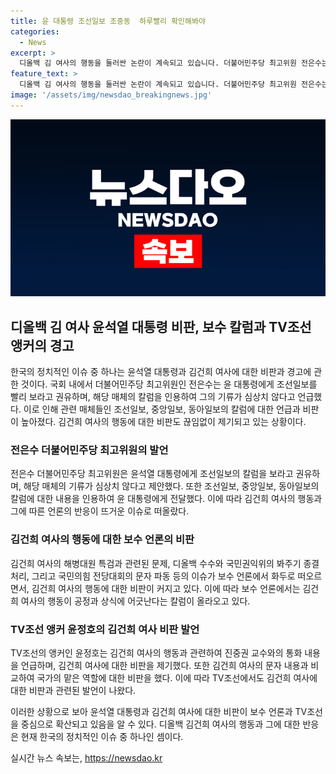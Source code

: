 ```yaml
---
title: 윤 대통령 조선일보 조중동  하루빨리 확인해봐야
categories:
  - News
excerpt: >
  디올백 김 여사의 행동을 둘러싼 논란이 계속되고 있습니다. 더불어민주당 최고위원 전은수는 윤석열 대통령에게 조선일보를 봐야 한다고 권유했으며, 국민의힘과의 갈등도 불거지고 있는 상황입니다. 또한 TV조선 앵커인 윤정호는 김 여사의 행동을 비판하며 대통령실의 혼란을 우려하는 발언을 했습니다. 김 여사의 활동이 국내외에서 큰 관심을 끌고 있으며, 그에 따른 정치적 영향도 커지고 있는 것으로 보입니다.
feature_text: >
  디올백 김 여사의 행동을 둘러싼 논란이 계속되고 있습니다. 더불어민주당 최고위원 전은수는 윤석열 대통령에게 조선일보를 봐야 한다고 권유했으며, 국민의힘과의 갈등도 불거지고 있는 상황입니다. 또한 TV조선 앵커인 윤정호는 김 여사의 행동을 비판하며 대통령실의 혼란을 우려하는 발언을 했습니다. 김 여사의 활동이 국내외에서 큰 관심을 끌고 있으며, 그에 따른 정치적 영향도 커지고 있는 것으로 보입니다.
image: '/assets/img/newsdao_breakingnews.jpg'
---
```


<p><img src="/assets/img/newsdao_breakingnews.jpg" alt="firstkoreanews 속보" /></p>

<h2 data-ke-size="size26">디올백 김 여사 윤석열 대통령 비판, 보수 칼럼과 TV조선 앵커의 경고</h2>

<p data-ke-size="size16">한국의 정치적인 이슈 중 하나는 윤석열 대통령과 김건희 여사에 대한 비판과 경고에 관한 것이다. 국회 내에서 더불어민주당 최고위원인 전은수는 윤 대통령에게 조선일보를 빨리 보라고 권유하며, 해당 매체의 칼럼을 인용하여 그의 기류가 심상치 않다고 언급했다. 이로 인해 관련 매체들인 조선일보, 중앙일보, 동아일보의 칼럼에 대한 언급과 비판이 높아졌다. 김건희 여사의 행동에 대한 비판도 끊임없이 제기되고 있는 상황이다.</p>

<h3 data-ke-size="size24">전은수 더불어민주당 최고위원의 발언</h3>

<p data-ke-size="size16">전은수 더불어민주당 최고위원은 윤석열 대통령에게 조선일보의 칼럼을 보라고 권유하며, 해당 매체의 기류가 심상치 않다고 제안했다. 또한 조선일보, 중앙일보, 동아일보의 칼럼에 대한 내용을 인용하여 윤 대통령에게 전달했다. 이에 따라 김건희 여사의 행동과 그에 따른 언론의 반응이 뜨거운 이슈로 떠올랐다.</p>

<h3 data-ke-size="size24">김건희 여사의 행동에 대한 보수 언론의 비판</h3>

<p data-ke-size="size16">김건희 여사의 해병대원 특검과 관련된 문제, 디올백 수수와 국민권익위의 봐주기 종결 처리, 그리고 국민의힘 전당대회의 문자 파동 등의 이슈가 보수 언론에서 화두로 떠오르면서, 김건희 여사의 행동에 대한 비판이 커지고 있다. 이에 따라 보수 언론에서는 김건희 여사의 행동이 공정과 상식에 어긋난다는 칼럼이 올라오고 있다.</p>

<h3 data-ke-size="size24">TV조선 앵커 윤정호의 김건희 여사 비판 발언</h3>

<p data-ke-size="size16">TV조선의 앵커인 윤정호는 김건희 여사의 행동과 관련하여 진중권 교수와의 통화 내용을 언급하며, 김건희 여사에 대한 비판을 제기했다. 또한 김건희 여사의 문자 내용과 비교하여 국가의 맡은 역할에 대한 비판을 했다. 이에 따라 TV조선에서도 김건희 여사에 대한 비판과 관련된 발언이 나왔다.</p>

<p data-ke-size="size16">이러한 상황으로 보아 윤석열 대통령과 김건희 여사에 대한 비판이 보수 언론과 TV조선을 중심으로 확산되고 있음을 알 수 있다. 디올백 김건희 여사의 행동과 그에 대한 반응은 현재 한국의 정치적인 이슈 중 하나인 셈이다.</p>
실시간 뉴스 속보는, <a href="https://newsdao.kr" rel="dofollow">https://newsdao.kr</a>


